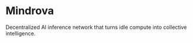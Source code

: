 # Mindrova
Decentralized AI inference network that turns idle compute into collective intelligence.
